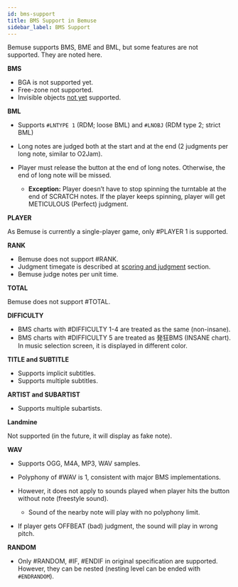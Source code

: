 ```yaml
---
id: bms-support
title: BMS Support in Bemuse
sidebar_label: BMS Support
---
```


Bemuse supports BMS, BME and BML, but some features are not supported.
They are noted here.

**BMS**

-  BGA is not supported yet.
-  Free-zone not supported.
-  Invisible objects [not yet](https://github.com/bemusic/bemuse/issues/186) supported.

**BML**

-  Supports `#LNTYPE 1` (RDM; loose BML) and `#LNOBJ` (RDM type 2; strict
   BML)
-  Long notes are judged both at the start and at the end (2 judgments
   per long note, similar to O2Jam).
-  Player must release the button at the end of long notes. Otherwise,
   the end of long note will be missed.

   -  **Exception:** Player doesn’t have to stop spinning the turntable
      at the end of SCRATCH notes. If the player keeps spinning, player
      will get METICULOUS (Perfect) judgment.

**PLAYER**

As Bemuse is currently a single-player game, only #PLAYER 1 is
supported.

**RANK**

-  Bemuse does not support #RANK.
-  Judgment timegate is described at [scoring and judgment](scoring-and-judgment.md) section.
-  Bemuse judge notes per unit time.

**TOTAL**

Bemuse does not support #TOTAL.

**DIFFICULTY**

-  BMS charts with #DIFFICULTY 1-4 are treated as the same (non-insane).
-  BMS charts with #DIFFICULTY 5 are treated as 発狂BMS (INSANE chart).
   In music selection screen, it is displayed in different color.

**TITLE and SUBTITLE**

-  Supports implicit subtitles.
-  Supports multiple subtitles.

**ARTIST and SUBARTIST**

-  Supports multiple subartists.

**Landmine**

Not supported (in the future, it will display as fake note).

**WAV**

-  Supports OGG, M4A, MP3, WAV samples.
-  Polyphony of #WAV is 1, consistent with major BMS implementations.
-  However, it does not apply to sounds played when player hits the
   button without note (freestyle sound).

   -  Sound of the nearby note will play with no polyphony limit.

-  If player gets OFFBEAT (bad) judgment, the sound will play in wrong
   pitch.

**RANDOM**

-  Only #RANDOM, #IF, #ENDIF in original specification are supported.
   However, they can be nested (nesting level can be ended with
   `#ENDRANDOM`).
